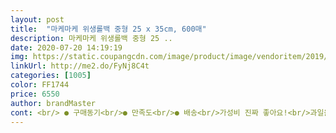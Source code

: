 ```yaml
---
layout: post 
title:  "마케마케 위생롤백 중형 25 x 35cm, 600매" 
description: 마케마케 위생롤백 중형 25 ..
date: 2020-07-20 14:19:19 
img: https://static.coupangcdn.com/image/product/image/vendoritem/2019/10/30/4226718368/02f18246-d161-49d1-af71-ef1a234cc65d.jpg 
linkUrl: http://me2.do/FyNj8C4t 
categories: [1005] 
color: FF1744 
price: 6550 
author: brandMaster 
cont: <br/> ● 구매동기<br/>● 만족도<br/>● 배송<br/>가성비 진짜 좋아요!<br/>과일을담아보관한다던지 남은음식을 보관한다던디<br/>규격 25cm x 35cm 600매<br/>그걸 견디고 찢어지지 않는 걸 보면 약하지는 않은 것 같습니다^^<br/>그래도 고양이 모래가 진짜 무겁거든요<br/>그리고 그렇게 튼튼하지도 엄청 얇지도 않아요!<br/>기존구매했던 걸 다쓰는바람에 이번엔 중간사이즈<br/>내냉/내열온도 <br/> -60도/120도<br/>다묘가정 집사입니다!<br/>다이소에서 판매하는 천원짜리 봉투와 비슷하다고 생각하시면 될 것 같아요.<br/><br/>두루두루사용하기에 딱입니데이ㅋ<br/>두번째 구매예요<br/> 
---
```

 
